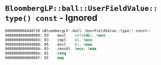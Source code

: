 # `BloombergLP::ball::UserFieldValue::type() const` - Ignored

```nasm
0000000000448720 <BloombergLP::ball::UserFieldValue::type() const>:
0000000000000000: 03	movl	48(%rdi), %ecx
0000000000000003: 03	cmpl	$6, %ecx
0000000000000006: 05	movl	$1, %eax
000000000000000b: 03	cmovbl	%ecx, %eax
000000000000000e: 01	retq	
000000000000000f: 01	nop	
```
